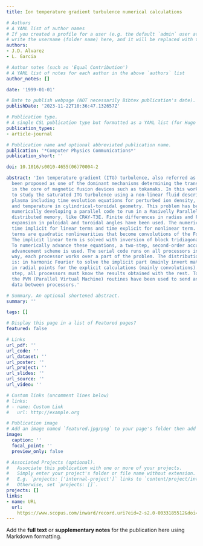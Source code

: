 ```yaml
---
title: Ion temperature gradient turbulence numerical calculations

# Authors
# A YAML list of author names
# If you created a profile for a user (e.g. the default `admin` user at `content/authors/admin/`), 
# write the username (folder name) here, and it will be replaced with their full name and linked to their profile.
authors:
- J.D. Alvarez
- L. Garcia

# Author notes (such as 'Equal Contribution')
# A YAML list of notes for each author in the above `authors` list
author_notes: []

date: '1999-01-01'

# Date to publish webpage (NOT necessarily Bibtex publication's date).
publishDate: '2023-11-22T10:36:47.132657Z'

# Publication type.
# A single CSL publication type but formatted as a YAML list (for Hugo requirements).
publication_types:
- article-journal

# Publication name and optional abbreviated publication name.
publication: '*Computer Physics Communications*'
publication_short: ''

doi: 10.1016/s0010-4655(06)70004-2

abstract: 'Ion temperature gradient (ITG) turbulence, also referred as ηi-mode, has
  been proposed as one of the dominant mechanisms determining the transport properties
  in the core of magnetic fusion devices such as tokamaks. In this work we intend
  to study the saturated ITG turbulence using a non-linear fluid description of the
  plasma including time evolution equations for perturbed ion density, parallel velocity
  and temperature in cylindrical-toroidal geometry. This problem has been treated
  numerically developing a parallel code to run in a Masivelly Parallel Machine with
  distributed memory, like CRAY-T3E. Finite differences in radius and Fourier mode
  expansion in poloidal and toroidal angles have been used. The numerical scheme is
  time implicit for linear terms and time explicit for nonlinear term. These nonlinear
  terms are quadratic nonlinearities that become convolutions of the Fourier components.
  The implicit linear term is solved with inversion of block tridiagonal matrices.
  To numerically advance these equations, a two-step, second-order accurate, time-centered
  advancement scheme is used. The serial code runs on all processors in a synchronous
  way, each processor works over a part of the problem. The distribution of calculations
  is: in harmonic Fourier to solve the implicit part (mainly invert matrices), and
  in radial points for the explicit calculations (mainly convolutions). In each time
  step, all processors must know the results obtained with the rest. To make this,
  the PVM (Parallel Virtual Machine) routines have been used to send and receive the
  data between processors.'

# Summary. An optional shortened abstract.
summary: ''

tags: []

# Display this page in a list of Featured pages?
featured: false

# Links
url_pdf: ''
url_code: ''
url_dataset: ''
url_poster: ''
url_project: ''
url_slides: ''
url_source: ''
url_video: ''

# Custom links (uncomment lines below)
# links:
# - name: Custom Link
#   url: http://example.org

# Publication image
# Add an image named `featured.jpg/png` to your page's folder then add a caption below.
image:
  caption: ''
  focal_point: ''
  preview_only: false

# Associated Projects (optional).
#   Associate this publication with one or more of your projects.
#   Simply enter your project's folder or file name without extension.
#   E.g. `projects: ['internal-project']` links to `content/project/internal-project/index.md`.
#   Otherwise, set `projects: []`.
projects: []
links:
- name: URL
  url: 
    https://www.scopus.com/inward/record.uri?eid=2-s2.0-0033185512&doi=10.1016%2fs0010-4655%2806%2970004-2&partnerID=40&md5=59f10fd8e3bdfe5a88dff4358f736327
---
```


Add the **full text** or **supplementary notes** for the publication here using Markdown formatting.
